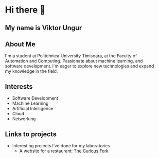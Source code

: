 # Hi there 👋

## My name is Viktor Ungur

## About Me
I'm a student at Politehnica University Timisoara, at the Faculty of Automation and Computing. Passionate about machine learning, and software development. I'm eager to explore new technologies and expand my knowledge in the field. 

## Interests
- Software Development
- Machine Learning
- Artificial Intelligence
- Cloud
- Networking

## Links to projects
* Interesting projects I've done for my laboratories
  * A website for a restaurant: [The Curious Fork](https://github.com/ViktorUngur002/TheCuriousFork.git)

